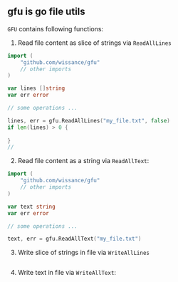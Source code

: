 ## gfu is go file utils

`GFU` contains following functions:

1. Read file content as slice of strings via `ReadAllLines`
```go
import (
	"github.com/wissance/gfu"
	// other imports
)

var lines []string
var err error

// some operations ...

lines, err = gfu.ReadAllLines("my_file.txt", false)
if len(lines) > 0 {
	
}
// 
```

2. Read file content as a string via `ReadAllText`:
```go
import (
	"github.com/wissance/gfu"
	// other imports
)

var text string
var err error

// some operations ...

text, err = gfu.ReadAllText("my_file.txt")
```
3. Write slice of strings in file via `WriteAllLines`
```go

```
4. Write text in file via `WriteAllText`:
```go

```